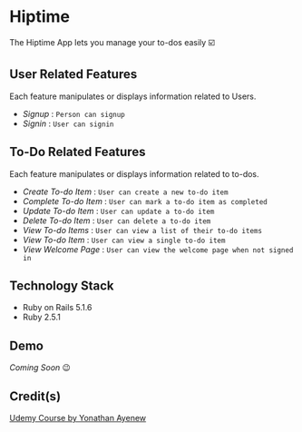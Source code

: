 # Hiptime

The Hiptime App lets you manage your to-dos easily ☑️

## User Related Features

Each feature manipulates or displays information related to Users.

* _Signup_ : `Person can signup`
* _Signin_ : `User can signin`

## To-Do Related Features

Each feature manipulates or displays information related to to-dos.

* _Create To-do Item_ : `User can create a new to-do item`
* _Complete To-do Item_ : `User can mark a to-do item as completed`
* _Update To-do Item_ : `User can update a to-do item`
* _Delete To-do Item_ : `User can delete a to-do item`
* _View To-do Items_ : `User can view a list of their to-do items`
* _View To-do Item_ : `User can view a single to-do item`
* _View Welcome Page_ : `User can view the welcome page when not signed in`

## Technology Stack

* Ruby on Rails 5.1.6
* Ruby 2.5.1

## Demo

_Coming Soon_ 😉

## Credit(s)

[Udemy Course by Yonathan Ayenew](https://www.udemy.com/8-beautiful-ruby-on-rails-apps-in-30-days/)
